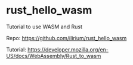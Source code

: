 # rust_hello_wasm

Tutorial to use WASM and Rust

Repo: https://github.com/ilirium/rust_hello_wasm

Tutorial: https://developer.mozilla.org/en-US/docs/WebAssembly/Rust_to_wasm
